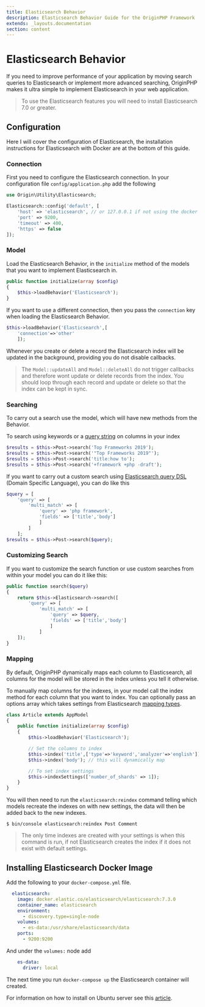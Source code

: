 ```yaml
---
title: Elasticsearch Behavior
description: Elasticsearch Behavior Guide for the OriginPHP Framework
extends: _layouts.documentation
section: content
---
```

# Elasticsearch Behavior

If you need to improve performance of your application by moving search queries to Elasticsearch or implement more advanced searching, OriginPHP makes it ultra simple to implement Elasticsearch in your web application.

> To use the Elasticsearch features you will need to install Elasticsearch 7.0 or greater.

## Configuration

Here I will cover the configuration of Elasticsearch, the installation instructions for Elasticsearch with Docker are at the bottom of this guide.

### Connection

First you need to configure the Elasticsearch connection. In your configuration file `config/application.php` add the following

```php
use Origin\Utility\Elasticsearch;

Elasticsearch::config('default', [
    'host' => 'elasticsearch', // or 127.0.0.1 if not using the docker version
    'port' => 9200,
    'timeout' => 400,
    'https' => false
]);
```

### Model

Load the Elasticsearch Behavior, in the `initialize` method of the models that you want to implement Elasticsearch in.

```php
public function initialize(array $config)
{
    $this->loadBehavior('Elasticsearch');
}
```

If you want to use a different connection, then you pass the `connection` key when loading the Elasticsearch Behavior.

```php
$this->loadBehavior('Elasticsearch',[
    'connection'=>'other'
    ]);
```

Whenever you create or delete a record the Elasticsearch index will be updated in the background, providing you do not disable callbacks.

> The `Model::updateAll` and `Model::deleteAll` do not trigger callbacks and therefore wont update or delete records from the index. You should loop through each record and update or delete so that the index can be kept in sync.

### Searching

To carry out a search use the model, which will have new methods from the Behavior.

To search using keywords or a [query string](https://www.elastic.co/guide/en/elasticsearch/reference/current/query-dsl-query-string-query.html) on columns in your index

```php
$results = $this->Post->search('Top Frameworks 2019');
$results = $this->Post->search('"Top Frameworks 2019"');
$results = $this->Post->search('title:how to');
$results = $this->Post->search('+framework +php -draft');
```

If you want to carry out a custom search using [Elasticsearch query DSL](https://www.elastic.co/guide/en/elasticsearch/reference/current/query-dsl-bool-query.html) (Domain Specific Language), you can do like this

```php
$query = [
    'query' => [
        'multi_match' => [
            'query' => 'php framework',
            'fields' => ['title','body']
            ]
        ]
    ];
$results = $this->Post->search($query);
```

### Customizing Search

If you want to customize the search function or use custom searches from within your model you can do it like this:

```php
public function search($query)
{
    return $this->Elasticsearch->search([
        'query' => [
            'multi_match' => [
                'query' => $query,
                'fields' => ['title','body']
                ]
            ]
    ]);
}
```

### Mapping

By default, OriginPHP dynamically maps each column to Elasticsearch, all columns for the model will be stored in the index unless you tell it otherwise.

To manually map columns for the indexes, in your model call the index method for each column that you want to index. You can optionally pass an options array which takes settings from Elasticsearch [mapping types](https://www.elastic.co/guide/en/elasticsearch/reference/current/mapping-types.html).

```php
class Article extends AppModel
{
    public function initialize(array $config)
    {
        $this->loadBehavior('Elasticsearch');

        // Set the columns to index
        $this->index('title',['type'=>'keyword','analyzer'=>'english']);
        $this->index('body'); // this will dynamically map

        // To set index settings
        $this->indexSettings(['number_of_shards' => 1]);
    }
}
```

You will then need to run the `elasticsearch:reindex` command telling which models recreate the indexes on with new settings, the data will then be added back to the new indexes.

```linux
$ bin/console elasticsearch:reindex Post Comment
```

> The only time indexes are created with your settings is when this command is run, if not Elasticsearch creates the index if it does not exist with default settings.

## Installing Elasticsearch Docker Image

Add the following to your `docker-compose.yml` file.

```yml
  elasticsearch:
    image: docker.elastic.co/elasticsearch/elasticsearch:7.3.0
    container_name: elasticsearch
    environment:
      - discovery.type=single-node
    volumes:
      - es-data:/usr/share/elasticsearch/data
    ports:
      - 9200:9200
```

And under the `volumes:` node add

```yml
    es-data:
      driver: local
```

The next time you run `docker-compose up` the Elasticsearch container will created.

For information on how to install on Ubuntu server see this [article](https://linuxize.com/post/how-to-install-elasticsearch-on-ubuntu-18-04/).